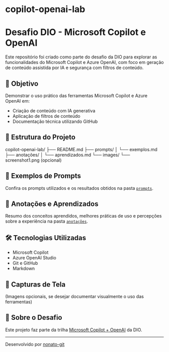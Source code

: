 # copilot-openai-lab

# Desafio DIO - Microsoft Copilot e OpenAI

Este repositório foi criado como parte do desafio da DIO para explorar as funcionalidades do Microsoft Copilot e Azure OpenAI, com foco em geração de conteúdo assistida por IA e segurança com filtros de conteúdo.

## 🚀 Objetivo

Demonstrar o uso prático das ferramentas Microsoft Copilot e Azure OpenAI em:
- Criação de conteúdo com IA generativa
- Aplicação de filtros de conteúdo
- Documentação técnica utilizando GitHub

## 📁 Estrutura do Projeto

copilot-openai-lab/
├── README.md
├── prompts/
│ └── exemplos.md
├── anotações/
│ └── aprendizados.md
└── images/
└── screenshot1.png (opcional)

## 💬 Exemplos de Prompts

Confira os prompts utilizados e os resultados obtidos na pasta [`prompts`](./prompts/exemplos.md).

## 🧠 Anotações e Aprendizados

Resumo dos conceitos aprendidos, melhores práticas de uso e percepções sobre a experiência na pasta [`anotações`](./anotações/aprendizados.md).

## 🛠️ Tecnologias Utilizadas

- Microsoft Copilot
- Azure OpenAI Studio
- Git e GitHub
- Markdown

## 📸 Capturas de Tela

(Imagens opcionais, se desejar documentar visualmente o uso das ferramentas)

## 📌 Sobre o Desafio

Este projeto faz parte da trilha [Microsoft Copilot + OpenAI](https://www.dio.me/) da DIO.

---

Desenvolvido por [nonato-git](https://github.com/nonato-git)
